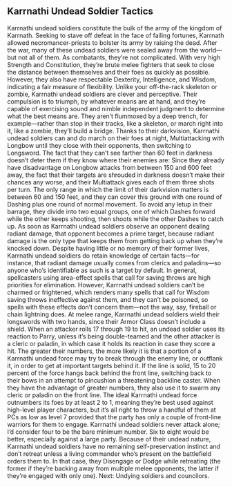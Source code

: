 ## Karrnathi Undead Soldier Tactics

Karrnathi undead soldiers constitute the bulk of the army of the kingdom of Karrnath. Seeking to stave off defeat in the face of failing fortunes, Karrnath allowed necromancer-priests to bolster its army by raising the dead. After the war, many of these undead soldiers were sealed away from the world—but not all of them.
As combatants, they’re not complicated. With very high Strength and Constitution, they’re brute melee fighters that seek to close the distance between themselves and their foes as quickly as possible. However, they also have respectable Dexterity, Intelligence, and Wisdom, indicating a fair measure of flexibility. Unlike your off-the-rack skeleton or zombie, Karrnathi undead soldiers are clever and perceptive. Their compulsion is to triumph, by whatever means are at hand, and they’re capable of exercising sound and nimble independent judgment to determine what the best means are. They aren’t flummoxed by a deep trench, for example—rather than stop in their tracks, like a skeleton, or march right into it, like a zombie, they’ll build a bridge.
Thanks to their darkvision, Karrnathi undead soldiers can and do march on their foes at night, Multiattacking with Longbow until they close with their opponents, then switching to Longsword. The fact that they can’t see farther than 60 feet in darkness doesn’t deter them if they know where their enemies are: Since they already have disadvantage on Longbow attacks from between 150 and 600 feet away, the fact that their targets are shrouded in darkness doesn’t make their chances any worse, and their Multiattack gives each of them three shots per turn. The only range in which the limit of their darkvision matters is between 60 and 150 feet, and they can cover this ground with one round of Dashing plus one round of normal movement. To avoid any letup in their barrage, they divide into two equal groups, one of which Dashes forward while the other keeps shooting, then shoots while the other Dashes to catch up.
As soon as Karrnathi undead soldiers observe an opponent dealing radiant damage, that opponent becomes a prime target, because radiant damage is the only type that keeps them from getting back up when they’re knocked down. Despite having little or no memory of their former lives, Karrnathi undead soldiers do retain knowledge of certain facts—for instance, that radiant damage usually comes from clerics and paladins—so anyone who’s identifiable as such is a target by default.
In general, spellcasters using area-effect spells that call for saving throws are high priorities for elimination. However, Karrnathi undead soldiers can’t be charmed or frightened, which renders many spells that call for Wisdom saving throws ineffective against them, and they can’t be poisoned, so spells with these effects don’t concern them—not the way, say, fireball or chain lightning does.
At melee range, Karrnathi undead soldiers wield their longswords with two hands, since their Armor Class doesn’t include a shield. When an attacker rolls 17 through 19 to hit, an undead soldier uses its reaction to Parry, unless it’s being double-teamed and the other attacker is a cleric or paladin, in which case it holds its reaction in case they score a hit.
The greater their numbers, the more likely it is that a portion of a Karrnathi undead force may try to break through the enemy line, or outflank it, in order to get at important targets behind it. If the line is solid, 15 to 20 percent of the force hangs back behind the front line, switching back to their bows in an attempt to pincushion a threatening backline caster. When they have the advantage of greater numbers, they also use it to swarm any cleric or paladin on the front line. The ideal Karrnathi undead force outnumbers its foes by at least 2 to 1, meaning they’re best used against high-level player characters, but it’s all right to throw a handful of them at PCs as low as level 7 provided that the party has only a couple of front-line warriors for them to engage. Karrnathi undead soldiers never attack alone; I’d consider four to be the bare minimum number. Six to eight would be better, especially against a large party.
Because of their undead nature, Karrnathi undead soldiers have no remaining self-preservation instinct and don’t retreat unless a living commander who’s present on the battlefield orders them to. In that case, they Disengage or Dodge while retreating (the former if they’re backing away from multiple melee opponents, the latter if they’re engaged with only one).
Next: Undying soldiers and councilors.

